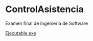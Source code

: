 # ControlAsistencia
Examen  final de Ingenieria de Software

[Ejecutable exe](https://github.com/fredjotak/ControlAsistencia/blob/main/CapaPresentacion/bin/Debug/CapaPresentacion.exe)
